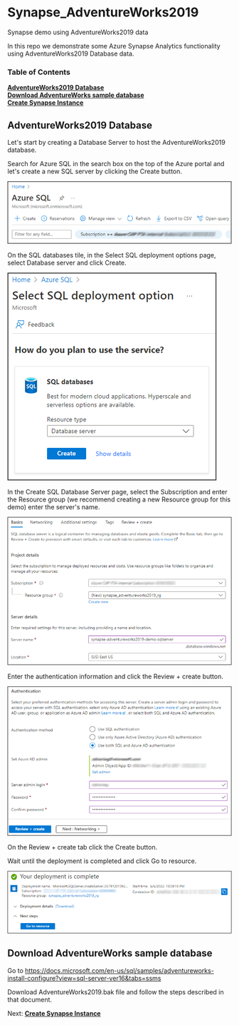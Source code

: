 # Synapse_AdventureWorks2019
Synapse demo using AdventureWorks2019 data

In this repo we demonstrate some Azure Synapse Analytics functionality using AdventureWorks2019 Database data.

### Table of Contents

**[AdventureWorks2019 Database](#adventureworks2019-database)**<br>
**[Download AdventureWorks sample database](#download-adventureworks-sample-database)**<br>
**[Create Synapse Instance](documentation/Create_Synapse_Instance.md)**<br>

## AdventureWorks2019 Database

Let's start by creating a Database Server to host the AdventureWorks2019 database.

Search for Azure SQL in the search box on the top of the Azure portal and let's create a new SQL server by clicking the Create button.

![Create SQL Database](./images/CreateSQLDatabase.png)

On the SQL databases tile, in the Select SQL deployment options page, select Database server and click Create.

![Create SQL Database](./images/CreateSQLDatabaseI.png)

In the Create SQL Database Server page, select the Subscription and enter the Resource group (we recommend creating a new Resource group for this demo) enter the server's name.

![Create SQL Database](./images/CreateSQLDatabaseII.png)

Enter the authentication information and click the Review + create button.

![Create SQL Database](./images/CreateSQLDatabaseIII.png)

On the Review + create tab click the Create button.

Wait until the deployment is completed and click Go to resource.

![Create SQL Database](./images/CreateSQLDatabaseIV.png)

## Download AdventureWorks sample database

Go to https://docs.microsoft.com/en-us/sql/samples/adventureworks-install-configure?view=sql-server-ver16&tabs=ssms

Download AdventureWorks2019.bak file and follow the steps described in that document.

Next: **[Create Synapse Instance](documentation/Create_Synapse_Instance.md)**<br>
